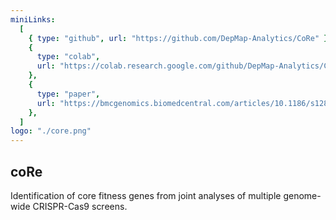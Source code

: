 ```yaml
---
miniLinks:
  [
    { type: "github", url: "https://github.com/DepMap-Analytics/CoRe" },
    {
      type: "colab",
      url: "https://colab.research.google.com/github/DepMap-Analytics/CoRe/blob/master/notebooks/CoRe_Benchmarking.ipynb",
    },
    {
      type: "paper",
      url: "https://bmcgenomics.biomedcentral.com/articles/10.1186/s12864-021-08129-5",
    },
  ]
logo: "./core.png"
---
```


## coRe

Identification of core fitness genes from joint analyses of multiple genome-wide CRISPR-Cas9 screens.
